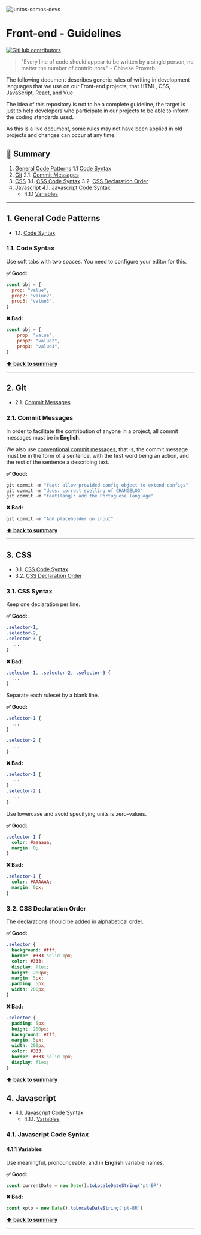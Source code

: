 ![juntos-somos-devs](https://user-images.githubusercontent.com/3603793/131751022-fda4146c-9ada-4ad0-82fc-d8f0a73acd3f.png)

# Front-end - Guidelines

[![GitHub contributors](https://img.shields.io/github/contributors/juntossomosmais/frontend-guideline.svg)](https://github.com/juntossomosmais/frontend-guideline/graphs/contributors)

> "Every line of code should appear to be written by a single person, no matter the number of contributors." - Chinese Proverb.

The following document describes generic rules of writing in development languages that we use on our Front-end projects, that HTML, CSS, JavaScript, React, and Vue

The idea of this repository is not to be a complete guideline, the target is just to help developers who participate in our projects to be able to inform the coding standards used.

As this is a live document, some rules may not have been applied in old projects and changes can occur at any time.

<a name="summary"></a>

## 📖 Summary

1. [General Code Patterns](#general-patterns)
1.1 [Code Syntax](#code-syntax)
2. [Git](#git)
2.1. [Commit Messages](#commit-messages)
3. [CSS](#css)
3.1. [CSS Code Syntax](#css-syntax)
3.2. [CSS Declaration Order](#css-order)
4. [Javascript](#javascript)
4.1. [Javascript Code Syntax](#javascript-syntax)
    - 4.1.1 [Variables](#variables)

___
   
<a name="general-patterns"></a>

## 1. General Code Patterns

- 1.1. [Code Syntax](#code-syntax) <br>
  
<a name="code-syntax"></a>

### 1.1. Code Syntax

Use soft tabs with two spaces. You need to configure your editor for this.

**✅ Good:**
```js
const obj = {
  prop: "value",
  prop2: "value2",
  prop3: "value3",
}
```

**❌ Bad:**
```js 
const obj = {
    prop: "value",
    prop2: "value2",
    prop3: "value3",
}
```
 
**[⬆ back to summary](#summary)**

---

<a name="git"></a>

## 2. Git

- 2.1. [Commit Messages](#commit-messages) <br>

<a name="commit-messages"></a>

### 2.1. Commit Messages

In order to facilitate the contribution of anyone in a project, all commit messages must be in **English**.

We also use [conventional commit messages](https://www.conventionalcommits.org/en/v1.0.0/), that is, the commit message must be in the form of a sentence, with the first word being an action, and the rest of the sentence a describing text.

**✅ Good:**
```powershell
git commit -m "feat: allow provided config object to extend configs"
git commit -m "docs: correct spelling of CHANGELOG"
git commit -m "feat(lang): add the Portuguese language"
```

**❌ Bad:**
```powershell
git commit -m "Add placeholder on input"
```

**[⬆ back to summary](#summary)**

---

<a name="css"></a>
 
## 3. CSS

- 3.1. [CSS Code Syntax](#css-syntax)
- 3.2. [CSS Declaration Order](#css-order) <br>
  
<a name="css-syntax"></a>

### 3.1. CSS Syntax

Keep one declaration per line.

**✅ Good:**
```css 
.selector-1,
.selector-2,
.selector-3 {
  ...
}
```

**❌ Bad:**
```css
.selector-1, .selector-2, .selector-3 {
  ...
}
```

Separate each ruleset by a blank line.

**✅ Good:**
```css 
.selector-1 {
  ...
}

.selector-2 {
  ...
}
```

**❌ Bad:**
```css
.selector-1 {
  ...
}
.selector-2 {
  ...
}
```

Use lowercase and avoid specifying units is zero-values.

**✅ Good:**
```css
.selector-1 {
  color: #aaaaaa;
  margin: 0;
}
```

**❌ Bad:**
```css
.selector-1 {
  color: #AAAAAA;
  margin: 0px;
}
```

<a name="css-order"></a>

### 3.2. CSS Declaration Order

The declarations should be added in alphabetical order.

**✅ Good:**
```css
.selector {
  background: #fff;
  border: #333 solid 1px;
  color: #333;
  display: flex;
  height: 200px;
  margin: 5px;
  padding: 5px;
  width: 200px;
}
```

**❌ Bad:**
```css
.selector {
  padding: 5px;
  height: 200px;
  background: #fff;
  margin: 5px;
  width: 200px;
  color: #333;
  border: #333 solid 1px;
  display: flex;
}
```

**[⬆ back to summary](#summary)**

<a name="javascript"></a>

## 4. Javascript

- 4.1. [Javascript Code Syntax](#javascript-syntax)
  - 4.1.1. [Variables](#variables) <br>


<a name="javascript-syntax"></a>

### 4.1. Javascript Code Syntax

<a name="variables"></a>

#### 4.1.1 Variables

Use meaningful, pronounceable, and in **English** variable names.

**✅ Good:**
```js
const currentDate = new Date().toLocaleDateString('pt-BR')
```

**❌ Bad:**
```js 
const xpto = new Date().toLocaleDateString('pt-BR')
```

**[⬆ back to summary](#summary)**


---